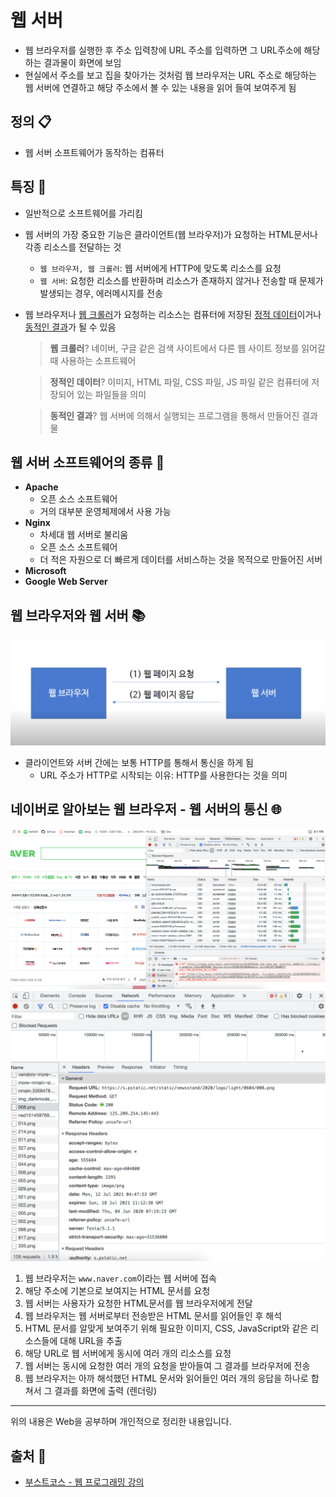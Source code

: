 # 웹 서버
- 웹 브라우저를 실행한 후 주소 입력창에 URL 주소를 입력하면 그 URL주소에 해당하는 결과물이 화면에 보임
- 현실에서 주소를 보고 집을 찾아가는 것처럼 웹 브라우저는 URL 주소로 해당하는 웹 서버에 연결하고 해당 주소에서 볼 수 있는 내용을 읽어 들여 보여주게 됨

## 정의 📋
- 웹 서버 소프트웨어가 동작하는 컴퓨터

## 특징 🙌
- 일반적으로 소프트웨어를 가리킴
- 웹 서버의 가장 중요한 기능은 클라이언트(웹 브라우저)가 요청하는 HTML문서나 각종 리소스를 전달하는 것
  - `웹 브라우저, 웹 크롤러`: 웹 서버에게 HTTP에 맞도록 리소스를 요청
  - `웹 서버`: 요청한 리소스를 반환하며 리소스가 존재하지 않거나 전송할 때 문제가 발생되는 경우, 에러메시지를 전송

- 웹 브라우저나 <u>웹 크롤러</u>가 요청하는 리소스는 컴퓨터에 저장된 <u>정적 데이터</u>이거나 <u>동적인 결과</u>가 될 수 있음
  > **웹 크롤러**? 네이버, 구글 같은 검색 사이트에서 다른 웹 사이트 정보를 읽어갈 때 사용하는 소프트웨어

  > **정적인 데이터**? 이미지, HTML 파일, CSS 파일, JS 파일 같은 컴퓨터에 저장되어 있는 파일들을 의미

  > **동적인 결과**? 웹 서버에 의해서 실행되는 프로그램을 통해서 만들어진 결과물

## 웹 서버 소프트웨어의 종류 🔩
- **Apache**
  - 오픈 소스 소프트웨어
  - 거의 대부분 운영체제에서 사용 가능
- **Nginx**
  - 차세대 웹 서버로 불리움
  - 오픈 소스 소프트웨어
  - 더 적은 자원으로 더 빠르게 데이터를 서비스하는 것을 목적으로 만들어진 서버
- **Microsoft**
- **Google Web Server**

## 웹 브라우저와 웹 서버 📚
<img src="./images/server2.png" width="600">

- 클라이언트와 서버 간에는 보통 HTTP를 통해서 통신을 하게 됨
  - URL 주소가 HTTP로 시작되는 이유: HTTP를 사용한다는 것을 의미

## 네이버로 알아보는 웹 브라우저 - 웹 서버의 통신 🌐
<img src="./images/naver.png" width="600">
<img src="./images/naver2.png" width="600">

1. 웹 브라우저는 `www.naver.com`이라는 웹 서버에 접속
2. 해당 주소에 기본으로 보여지는 HTML 문서를 요청
3. 웹 서버는 사용자가 요청한 HTML문서를 웹 브라우저에게 전달
4. 웹 브라우저는 웹 서버로부터 전송받은 HTML 문서를 읽어들인 후 해석
5. HTML 문서를 알맞게 보여주기 위해 필요한 이미지, CSS, JavaScript와 같은 리소스들에 대해 URL을 추출
6. 해당 URL로 웹 서버에게 동시에 여러 개의 리소스를 요청
7. 웹 서버는 동시에 요청한 여러 개의 요청을 받아들여 그 결과를 브라우저에 전송
8. 웹 브라우저는 아까 해석했던 HTML 문서와 읽어들인 여러 개의 응답을 하나로 합쳐서 그 결과를 화면에 출력 (렌더링)


- - -
위의 내용은 Web을 공부하며 개인적으로 정리한 내용입니다.
## 출처 📝
- [부스트코스 - 웹 프로그래밍 강의](https://www.boostcourse.org/web316/lecture/16661?isDesc=false)